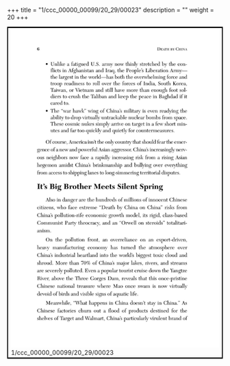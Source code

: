 +++
title = "1/ccc_00000_00099/20_29/00023"
description = ""
weight = 20
+++

<table style="border:2px solid black;max-width:800px;max-height:800px;" 
><tr><td>
<img class="center-fit-jpg"
src="/jpg_/out_jpg_dbc_023.jpg">
1/ccc_00000_00099/20_29/00023
</img></td></tr></table>
